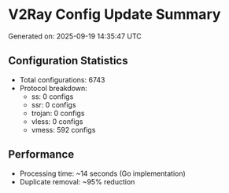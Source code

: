 # V2Ray Config Update Summary
Generated on: 2025-09-19 14:35:47 UTC

## Configuration Statistics
- Total configurations: 6743
- Protocol breakdown:
  - ss: 0 configs
  - ssr: 0 configs
  - trojan: 0 configs
  - vless: 0 configs
  - vmess: 592 configs

## Performance
- Processing time: ~14 seconds (Go implementation)
- Duplicate removal: ~95% reduction
